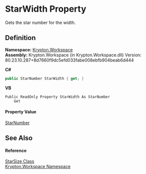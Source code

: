 # StarWidth Property


Gets the star number for the width.



## Definition
**Namespace:** <a href="0dbf488f-9676-a1e5-a949-1b4bcea03d52.md">Krypton.Workspace</a>  
**Assembly:** Krypton.Workspace (in Krypton.Workspace.dll) Version: 80.23.10.287+8d7660f9dc5efd033fabe008ebfb904beab6d444

**C#**
``` C#
public StarNumber StarWidth { get; }
```
**VB**
``` VB
Public ReadOnly Property StarWidth As StarNumber
	Get
```



#### Property Value
<a href="8edd0646-6d3d-64f1-e93c-0236a866b850.md">StarNumber</a>

## See Also


#### Reference
<a href="c7374b63-26d2-4e93-49f3-7e2220ad677e.md">StarSize Class</a>  
<a href="0dbf488f-9676-a1e5-a949-1b4bcea03d52.md">Krypton.Workspace Namespace</a>  
